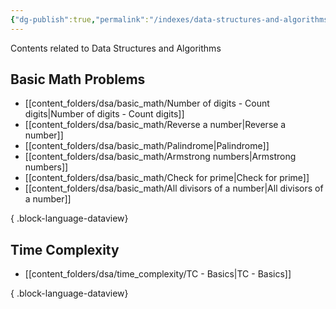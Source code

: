 ```yaml
---
{"dg-publish":true,"permalink":"/indexes/data-structures-and-algorithms/","title":"DSA Contents","dgShowLocalGraph":true,"dgEnableSearch":true}
---
```


Contents related to Data Structures and Algorithms
<br>
## Basic Math Problems

- [[content_folders/dsa/basic_math/Number of digits - Count digits\|Number of digits - Count digits]]
- [[content_folders/dsa/basic_math/Reverse a number\|Reverse a number]]
- [[content_folders/dsa/basic_math/Palindrome\|Palindrome]]
- [[content_folders/dsa/basic_math/Armstrong numbers\|Armstrong numbers]]
- [[content_folders/dsa/basic_math/Check for prime\|Check for prime]]
- [[content_folders/dsa/basic_math/All divisors of a number\|All divisors of a number]]

{ .block-language-dataview}
## Time Complexity

- [[content_folders/dsa/time_complexity/TC - Basics\|TC - Basics]]

{ .block-language-dataview}
